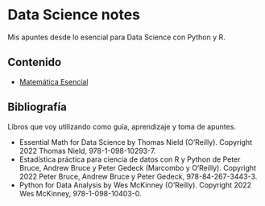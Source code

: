 # Data Science notes
Mis apuntes desde lo esencial para Data Science con Python y R.

## Contenido

- [Matemática Esencial](Matemática%20Esencial/README.md)

## Bibliografía

Libros que voy utilizando como guía, aprendizaje y toma de apuntes.

- Essential Math for Data Science by Thomas Nield (O’Reilly). Copyright 2022 Thomas Nield,
978-1-098-10293-7.
- Estadística práctica para ciencia de datos con R y Python de Peter Bruce, Andrew Bruce y Peter Gedeck (Marcombo y O’Reilly). Copyright 2022 Peter Bruce, Andrew Bruce y Peter Gedeck, 978-84-267-3443-3.
- Python for Data Analysis by Wes McKinney (O’Reilly). Copyright 2022 Wes McKinney, 978-1-098-10403-0.
